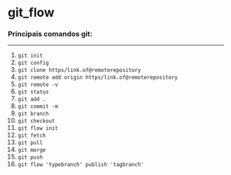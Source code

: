 # git_flow
### Principais comandos git:
---
1. `git init`
2. `git config`
3. `git clone https/link.of@remoterepository`
4. `git remote add origin https/link.of@remoterepository`
5. `git remote -v`
6. `git status`
7. `git add .`
8. `git commit -m`
9. `git branch`
10. `git checkout`
11. `git flow init`
12. `git fetch`
13. `git pull`
14. `git merge`
15. `git push`
16. `git flow 'typebranch' publish 'tagbranch'`
